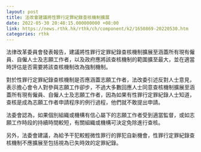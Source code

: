 ```yaml
---
layout: post
title: 法改會建議將性罪行定罪紀錄查核機制擴展
date: 2022-05-30 20:48:15.000000000 +08:00
link: https://news.rthk.hk/rthk/ch/component/k2/1650869-20220530.htm
categories: rthk
---
```


法律改革委員會發表報告，建議將性罪行定罪紀錄查核機制擴展至涵蓋所有現有僱員、自僱人士及志願工作者，以及政府應將該查核機制的範圍擴至最大，並在適當時評估是否需要將該查核機制改為強制機制。

對於性罪行定罪紀錄查核機制是否應涵蓋志願工作者，法改委引述反對人士意見，表示擔心會令人對參與志願工作卻步，不過大多數回應人士同意查核機制擴展至涵蓋所有現有僱員、自僱人士及志願工作者，因為如果有性罪行定罪紀錄人士知道，查核是成為志願工作者申請程序的例行過程，他們就不敢提出申請。

法委會認為，如果個別組織或機構有信心屬下的志願工作者受到適當監督，或如志願工作時段的持續時間較短，有關組織或機構可決定免除進行查核。

另外，法委會建議，為給予干犯較輕微性罪行的罪犯自新機會，性罪行定罪紀錄查核機制不應擴展至包括視為已失時效的定罪紀錄。
